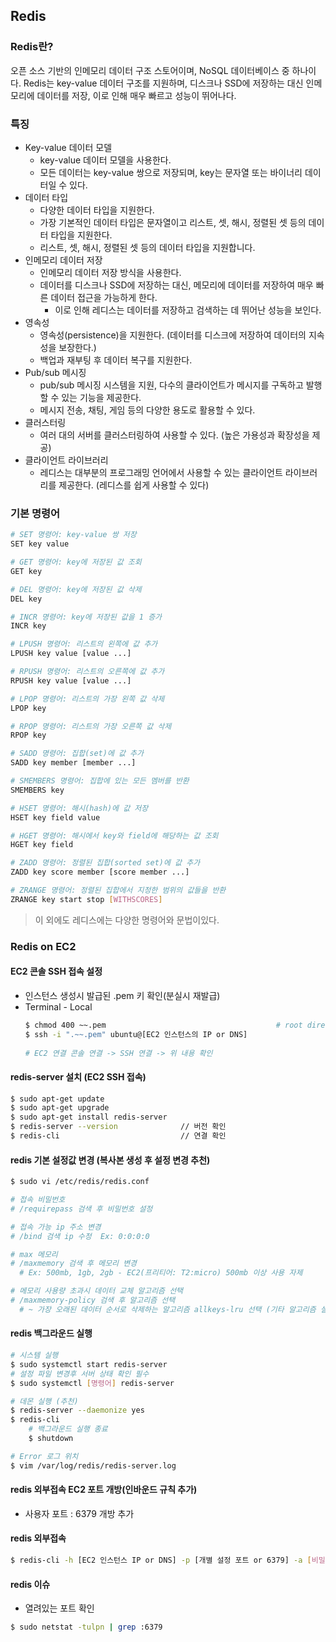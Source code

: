 ## Redis

### Redis란?
오픈 소스 기반의 인메모리 데이터 구조 스토어이며, NoSQL 데이터베이스 중 하나이다. 
Redis는 key-value 데이터 구조를 지원하며, 디스크나 SSD에 저장하는 대신 인메모리에 데이터를 저장, 이로 인해 매우 빠르고 성능이 뛰어나다.

### 특징
- Key-value 데이터 모델
  - key-value 데이터 모델을 사용한다. 
  - 모든 데이터는 key-value 쌍으로 저장되며, key는 문자열 또는 바이너리 데이터일 수 있다.
- 데이터 타입
  - 다양한 데이터 타입을 지원한다. 
  - 가장 기본적인 데이터 타입은 문자열이고 리스트, 셋, 해시, 정렬된 셋 등의 데이터 타입을 지원한다. 
  - 리스트, 셋, 해시, 정렬된 셋 등의 데이터 타입을 지원합니다.
- 인메모리 데이터 저장
  - 인메모리 데이터 저장 방식을 사용한다. 
  - 데이터를 디스크나 SSD에 저장하는 대신, 메모리에 데이터를 저장하여 매우 빠른 데이터 접근을 가능하게 한다. 
    - 이로 인해 레디스는 데이터를 저장하고 검색하는 데 뛰어난 성능을 보인다.
- 영속성
  - 영속성(persistence)을 지원한다. (데이터를 디스크에 저장하여 데이터의 지속성을 보장한다.) 
  - 백업과 재부팅 후 데이터 복구를 지원한다.
- Pub/sub 메시징
  - pub/sub 메시징 시스템을 지원, 다수의 클라이언트가 메시지를 구독하고 발행할 수 있는 기능을 제공한다. 
  - 메시지 전송, 채팅, 게임 등의 다양한 용도로 활용할 수 있다.
- 클러스터링
  - 여러 대의 서버를 클러스터링하여 사용할 수 있다. (높은 가용성과 확장성을 제공)
- 클라이언트 라이브러리
  - 레디스는 대부분의 프로그래밍 언어에서 사용할 수 있는 클라이언트 라이브러리를 제공한다. (레디스를 쉽게 사용할 수 있다) 

### 기본 명령어
```bash
# SET 명령어: key-value 쌍 저장
SET key value

# GET 명령어: key에 저장된 값 조회
GET key

# DEL 명령어: key에 저장된 값 삭제
DEL key

# INCR 명령어: key에 저장된 값을 1 증가
INCR key

# LPUSH 명령어: 리스트의 왼쪽에 값 추가
LPUSH key value [value ...]

# RPUSH 명령어: 리스트의 오른쪽에 값 추가
RPUSH key value [value ...]

# LPOP 명령어: 리스트의 가장 왼쪽 값 삭제
LPOP key

# RPOP 명령어: 리스트의 가장 오른쪽 값 삭제
RPOP key

# SADD 명령어: 집합(set)에 값 추가
SADD key member [member ...]

# SMEMBERS 명령어: 집합에 있는 모든 멤버를 반환
SMEMBERS key

# HSET 명령어: 해시(hash)에 값 저장
HSET key field value

# HGET 명령어: 해시에서 key와 field에 해당하는 값 조회
HGET key field

# ZADD 명령어: 정렬된 집합(sorted set)에 값 추가
ZADD key score member [score member ...]

# ZRANGE 명령어: 정렬된 집합에서 지정한 범위의 값들을 반환
ZRANGE key start stop [WITHSCORES]
```
> 이 외에도 레디스에는 다양한 명령어와 문법이있다.

### Redis on EC2
#### EC2 콘솔 SSH 접속 설정
- 인스턴스 생성시 발급된 .pem 키 확인(분실시 재발급)
- Terminal - Local
  ```bash
  $ chmod 400 ~~.pem                                      # root directory .pem 키 관리 또는 .pem 키 특정 저장 위치 권한 설정
  $ ssh -i ".~~.pem" ubuntu@[EC2 인스턴스의 IP or DNS]
      
  # EC2 연결 콘솔 연결 -> SSH 연결 -> 위 내용 확인
  ```

#### redis-server 설치 (EC2 SSH 접속)
```bash
$ sudo apt-get update
$ sudo apt-get upgrade
$ sudo apt-get install redis-server
$ redis-server --version              // 버전 확인
$ redis-cli                           // 연결 확인
```

#### redis 기본 설정값 변경 **(복사본 생성 후 설정 변경 추천)**
```bash
$ sudo vi /etc/redis/redis.conf

# 접속 비밀번호
# /requirepass 검색 후 비밀번호 설정

# 접속 가능 ip 주소 변경
# /bind 검색 ip 수정  Ex: 0:0:0:0

# max 메모리
# /maxmemory 검색 후 메모리 변경 
  # Ex: 500mb, 1gb, 2gb - EC2(프리티어: T2:micro) 500mb 이상 사용 자제

# 메모리 사용량 초과시 데이터 교체 알고리즘 선택
# /maxmemory-policy 검색 후 알고리즘 선택
  # ~ 가장 오래된 데이터 순서로 삭제하는 알고리즘 allkeys-lru 선택 (기타 알고리즘 설정 파일목록 참고)
```

#### redis 백그라운드 실행
```bash
# 시스템 실행
$ sudo systemctl start redis-server
# 설정 파일 변경후 서버 상태 확인 필수
$ sudo systemctl [명령어] redis-server

# 데몬 실행 (추천)
$ redis-server --daemonize yes
$ redis-cli
    # 백그라운드 실행 종료
    $ shutdown

# Error 로그 위치
$ vim /var/log/redis/redis-server.log
```

#### redis 외부접속 EC2 포트 개방(인바운드 규칙 추가)
- 사용자 포트 : 6379 개방 추가

#### redis 외부접속
```bash
$ redis-cli -h [EC2 인스턴스 IP or DNS] -p [개별 설정 포트 or 6379] -a [비밀번호]
  ```

#### redis 이슈
- 열려있는 포트 확인
```bash
$ sudo netstat -tulpn | grep :6379
```

